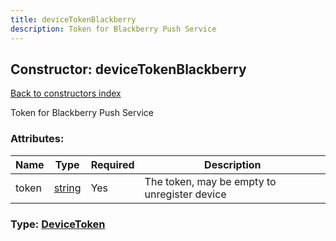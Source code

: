 ```yaml
---
title: deviceTokenBlackberry
description: Token for Blackberry Push Service
---
```

## Constructor: deviceTokenBlackberry  
[Back to constructors index](index.md)



Token for Blackberry Push Service

### Attributes:

| Name     |    Type       | Required | Description |
|----------|---------------|----------|-------------|
|token|[string](../types/string.md) | Yes|The token, may be empty to unregister device|



### Type: [DeviceToken](../types/DeviceToken.md)


